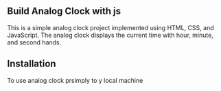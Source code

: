 ## Build Analog Clock with js

This is a simple analog clock project implemented using HTML, CSS, and JavaScript. The analog clock displays the current time with hour, minute, and second hands.


## Installation

To use  analog clock prsimply   to y local machine 